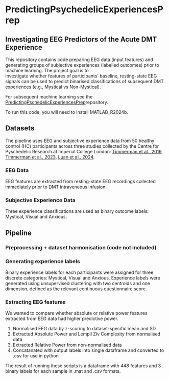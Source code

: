 # PredictingPsychedelicExperiencesPrep

## Investigating EEG Predictors of the Acute DMT Experience
This repository contains code preparing EEG data (input features) and generating groups of subjective experiences (labelled outcomes) prior to machine learning. The project goal is to  
investigate whether features of participants' baseline, resting-state EEG signals can be used to predict binarised classifications of subsequent DMT experiences (e.g., Mystical vs Non-Mystical). 

For subsequent machine learning see the [PredictingPschedelicExperiencesPrep](https://github.com/millyadams/PredictingPschedelicExperiences)repository. 

To run this code, you will need to install MATLAB_R2024b. 

## Datasets 
The pipeline uses EEG and subjective experience data from 50 healthy control (HC) participants across three studies collected by the Centre for Pyschedelic Research at Imperial College London: [Timmerman et al., 2019](https://www.nature.com/articles/s41598-019-51974-4), [Timmerman et al., 2023](https://www.pnas.org/doi/10.1073/pnas.2218949120), [Luan et al., 2024](https://journals.sagepub.com/doi/10.1177/02698811231196877). 

### EEG Data
EEG features are extracted from resting-state EEG recordings collected immediately prior to DMT intraveneous infusion.
### Subjective Experience Data 
Three experience classifications are used as binary outcome labels: Mystical, Visual and Anxious. 

## Pipeline 
### Preprocessing + dataset harmonisation (code not included) 
### Generating experience labels 
Binary experience labels for each participants were assigned for three discrete categories: Mystical, Visual and Anxious. 
Experience labels were generated using unsupervised clustering with two centroids and one dimension, defined as the relevant continuous questionnaire score. 

### Extracting EEG features 
We wanted to compare whether absolute or relative power features extracted from EEG data had higher predictive power.

1. Normalised EEG data by z-scoring to dataset-specific mean and SD
2. Extracted Absolute Power and Lempil Ziv Complexity from normalised data
3. Extracted Relative Power from non-normalised data
4. Concatanated with output labels into single dataframe and converted to .csv for use in python

The result of running these scripts is a dataframe with 448 features and 3 binary labels for each sample in .mat and .csv formats. 
